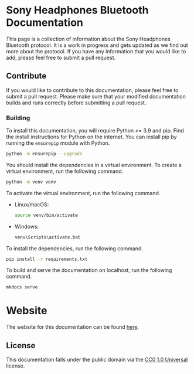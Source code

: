 # Sony Headphones Bluetooth Documentation

This page is a collection of information about the Sony Headphones Bluetooth protocol. It is a work in progress and gets updated as we find out more about the protocol. If you have any information that you would like to add, please feel free to submit a pull request.

## Contribute

If you would like to contribute to this documentation, please feel free to submit a pull request. Please make sure
that your modified documentation builds and runs correctly before submitting a pull request.

### Building

To install this documentation, you will require Python >= 3.9 and pip. Find the install instructions for Python on the internet.
You can install pip by running the `ensurepip` module with Python.

```bash
python -m ensurepip --upgrade
```

You should install the dependencies in a virtual environment. To create a virtual environment, run the following command.

```bash
python -m venv venv
```

To activate the virtual environment, run the following command.

- Linux/macOS:
    
    ```bash
    source venv/bin/activate
    ```

- Windows:

    ```bash
    venv\Scripts\activate.bat
    ```

To install the dependencies, run the following command.

```bash
pip install -r requirements.txt
```

To build and serve the documentation on localhost, run the following command.

```bash
mkdocs serve
```

# Website

The website for this documentation can be found [here](https://ohm-app.github.io/sony-headphones-bluetooth-documentation/).

## License

This documentation falls under the public domain via the [CC0 1.0 Universal](https://creativecommons.org/publicdomain/zero/1.0/) license.